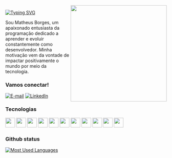<img align="right" alt="" height="300px" src="./me.png">

[![Typing SVG](https://readme-typing-svg.demolab.com?font=Fira+Code&weight=600&size=25&pause=1000&color=0066FF&random=false&width=435&height=40&lines=Ol%C3%A1%2C+eu+sou+o+Matheus+Borges!+%F0%9F%91%BE%F0%9F%93%9A%F0%9F%92%99)](https://git.io/typing-svg)

<p align="left">Sou Matheus Borges, um apaixonado entusiasta da programação dedicado a aprender e evoluir constantemente como desenvolvedor. Minha motivação vem da vontade de impactar positivamente o mundo por meio da tecnologia.</p>

<h3 align="left">Vamos conectar!</h3>

[![E-mail](https://img.shields.io/badge/-Email-000?style=for-the-badge&logo=microsoft-outlook&logoColor=0066FF&color:FFF)](mailto:mathesuborgescode@gmail.com)
[![LinkedIn](https://img.shields.io/badge/-LinkedIn-000?style=for-the-badge&logo=linkedin&logoColor=0066FF&color:FFF)](https://www.linkedin.com/in/matheus-borges-coder/)

<h3 align="left">Tecnologias</h3>

<div align="left">
  <img width="30" src="https://cdn.jsdelivr.net/gh/devicons/devicon/icons/html5/html5-original.svg" />
  <img width="30" src="https://cdn.jsdelivr.net/gh/devicons/devicon/icons/css3/css3-original.svg" />
  <img width="30" src="https://cdn.jsdelivr.net/gh/devicons/devicon/icons/javascript/javascript-original.svg" />
  <img width="30" src="https://www.svgrepo.com/show/452075/node-js.svg" />
  <img width="30" src="https://www.svgrepo.com/show/374146/typescript-official.svg" />
  <img width="30" src="https://cdn.worldvectorlogo.com/logos/react-2.svg" />
  <img width="30" src="https://cdn.worldvectorlogo.com/logos/next-js.svg" />
  <img width="30" src="https://www.svgrepo.com/show/452156/angular.svg" />
  <img width="30" src="https://cdn.jsdelivr.net/gh/devicons/devicon/icons/svelte/svelte-original.svg" />
  <img width="30" src="https://www.svgrepo.com/show/373604/flutter.svg" />
  <img width="30" src="https://cdn.jsdelivr.net/gh/devicons/devicon/icons/spring/spring-original.svg" />
</div>

<h3>Github status</h3>

[![Most Used Languages](https://github-readme-stats-git-masterrstaa-rickstaa.vercel.app/api/top-langs/?username=borgeta-code&line_height=10&card_width=290&layout=compact&hide_title=false&count_private=true&langs_count=4&show_icons=true&title_color=0066FF&hide=html,css&bg_color=000&text_color=8B8B8B&border_radius=3&border_color=561760&count_private=true)](https://github.com/mari4souza/github-readme-stats)
<br>
